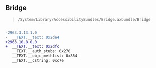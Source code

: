 ## Bridge

> `/System/Library/AccessibilityBundles/Bridge.axbundle/Bridge`

```diff

-2963.3.13.1.0
-  __TEXT.__text: 0x2de4
+2963.10.8.0.0
+  __TEXT.__text: 0x2dfc
   __TEXT.__auth_stubs: 0x270
   __TEXT.__objc_methlist: 0x854
   __TEXT.__cstring: 0xc7e

```

